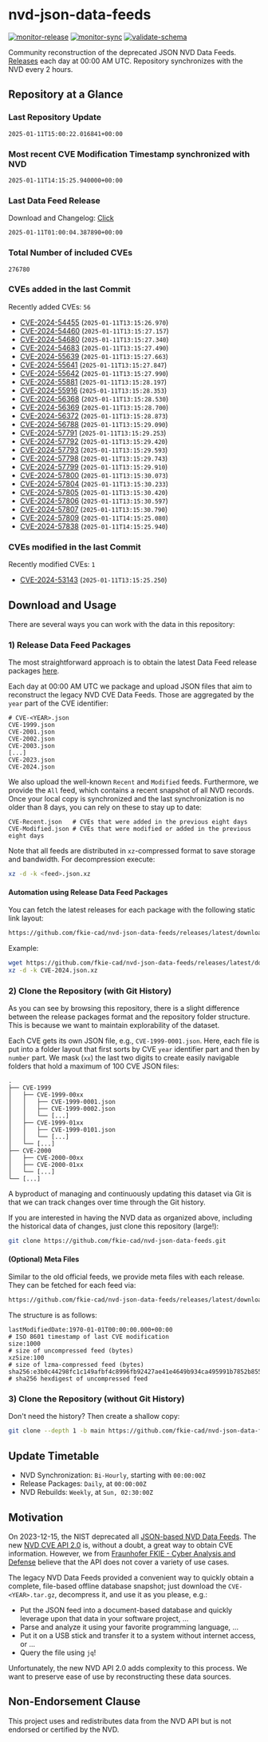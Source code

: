 # nvd-json-data-feeds

[![monitor-release](https://github.com/fkie-cad/nvd-json-data-feeds/actions/workflows/monitor_release.yml/badge.svg)](https://github.com/fkie-cad/nvd-json-data-feeds/actions/workflows/monitor_release.yml)
[![monitor-sync](https://github.com/fkie-cad/nvd-json-data-feeds/actions/workflows/monitor_sync.yml/badge.svg)](https://github.com/fkie-cad/nvd-json-data-feeds/actions/workflows/monitor_sync.yml)
[![validate-schema](https://github.com/fkie-cad/nvd-json-data-feeds/actions/workflows/validate_schema.yml/badge.svg)](https://github.com/fkie-cad/nvd-json-data-feeds/actions/workflows/validate_schema.yml)

Community reconstruction of the deprecated JSON NVD Data Feeds.
[Releases](https://github.com/fkie-cad/nvd-json-data-feeds/releases/latest) each day at 00:00 AM UTC.
Repository synchronizes with the NVD every 2 hours.

## Repository at a Glance

### Last Repository Update

```plain
2025-01-11T15:00:22.016841+00:00
```

### Most recent CVE Modification Timestamp synchronized with NVD

```plain
2025-01-11T14:15:25.940000+00:00
```

### Last Data Feed Release

Download and Changelog: [Click](https://github.com/fkie-cad/nvd-json-data-feeds/releases/latest)

```plain
2025-01-11T01:00:04.387890+00:00
```

### Total Number of included CVEs

```plain
276780
```

### CVEs added in the last Commit

Recently added CVEs: `56`

- [CVE-2024-54455](CVE-2024/CVE-2024-544xx/CVE-2024-54455.json) (`2025-01-11T13:15:26.970`)
- [CVE-2024-54460](CVE-2024/CVE-2024-544xx/CVE-2024-54460.json) (`2025-01-11T13:15:27.157`)
- [CVE-2024-54680](CVE-2024/CVE-2024-546xx/CVE-2024-54680.json) (`2025-01-11T13:15:27.340`)
- [CVE-2024-54683](CVE-2024/CVE-2024-546xx/CVE-2024-54683.json) (`2025-01-11T13:15:27.490`)
- [CVE-2024-55639](CVE-2024/CVE-2024-556xx/CVE-2024-55639.json) (`2025-01-11T13:15:27.663`)
- [CVE-2024-55641](CVE-2024/CVE-2024-556xx/CVE-2024-55641.json) (`2025-01-11T13:15:27.847`)
- [CVE-2024-55642](CVE-2024/CVE-2024-556xx/CVE-2024-55642.json) (`2025-01-11T13:15:27.990`)
- [CVE-2024-55881](CVE-2024/CVE-2024-558xx/CVE-2024-55881.json) (`2025-01-11T13:15:28.197`)
- [CVE-2024-55916](CVE-2024/CVE-2024-559xx/CVE-2024-55916.json) (`2025-01-11T13:15:28.353`)
- [CVE-2024-56368](CVE-2024/CVE-2024-563xx/CVE-2024-56368.json) (`2025-01-11T13:15:28.530`)
- [CVE-2024-56369](CVE-2024/CVE-2024-563xx/CVE-2024-56369.json) (`2025-01-11T13:15:28.700`)
- [CVE-2024-56372](CVE-2024/CVE-2024-563xx/CVE-2024-56372.json) (`2025-01-11T13:15:28.873`)
- [CVE-2024-56788](CVE-2024/CVE-2024-567xx/CVE-2024-56788.json) (`2025-01-11T13:15:29.090`)
- [CVE-2024-57791](CVE-2024/CVE-2024-577xx/CVE-2024-57791.json) (`2025-01-11T13:15:29.253`)
- [CVE-2024-57792](CVE-2024/CVE-2024-577xx/CVE-2024-57792.json) (`2025-01-11T13:15:29.420`)
- [CVE-2024-57793](CVE-2024/CVE-2024-577xx/CVE-2024-57793.json) (`2025-01-11T13:15:29.593`)
- [CVE-2024-57798](CVE-2024/CVE-2024-577xx/CVE-2024-57798.json) (`2025-01-11T13:15:29.743`)
- [CVE-2024-57799](CVE-2024/CVE-2024-577xx/CVE-2024-57799.json) (`2025-01-11T13:15:29.910`)
- [CVE-2024-57800](CVE-2024/CVE-2024-578xx/CVE-2024-57800.json) (`2025-01-11T13:15:30.073`)
- [CVE-2024-57804](CVE-2024/CVE-2024-578xx/CVE-2024-57804.json) (`2025-01-11T13:15:30.233`)
- [CVE-2024-57805](CVE-2024/CVE-2024-578xx/CVE-2024-57805.json) (`2025-01-11T13:15:30.420`)
- [CVE-2024-57806](CVE-2024/CVE-2024-578xx/CVE-2024-57806.json) (`2025-01-11T13:15:30.597`)
- [CVE-2024-57807](CVE-2024/CVE-2024-578xx/CVE-2024-57807.json) (`2025-01-11T13:15:30.790`)
- [CVE-2024-57809](CVE-2024/CVE-2024-578xx/CVE-2024-57809.json) (`2025-01-11T14:15:25.080`)
- [CVE-2024-57838](CVE-2024/CVE-2024-578xx/CVE-2024-57838.json) (`2025-01-11T14:15:25.940`)


### CVEs modified in the last Commit

Recently modified CVEs: `1`

- [CVE-2024-53143](CVE-2024/CVE-2024-531xx/CVE-2024-53143.json) (`2025-01-11T13:15:25.250`)


## Download and Usage

There are several ways you can work with the data in this repository:

### 1) Release Data Feed Packages

The most straightforward approach is to obtain the latest Data Feed release packages [here](https://github.com/fkie-cad/nvd-json-data-feeds/releases/latest).

Each day at 00:00 AM UTC we package and upload JSON files that aim to reconstruct the legacy NVD CVE Data Feeds.
Those are aggregated by the `year` part of the CVE identifier:

```
# CVE-<YEAR>.json
CVE-1999.json
CVE-2001.json
CVE-2002.json
CVE-2003.json
[...]
CVE-2023.json
CVE-2024.json
```

We also upload the well-known `Recent` and `Modified` feeds.
Furthermore, we provide the `All` feed, which contains a recent snapshot of all NVD records.
Once your local copy is synchronized and the last synchronization is no older than 8 days, you can rely on these to stay up to date:

```plain
CVE-Recent.json   # CVEs that were added in the previous eight days
CVE-Modified.json # CVEs that were modified or added in the previous eight days
```

Note that all feeds are distributed in `xz`-compressed format to save storage and bandwidth.
For decompression execute:

```sh
xz -d -k <feed>.json.xz
```

#### Automation using Release Data Feed Packages

You can fetch the latest releases for each package with the following static link layout:

```sh
https://github.com/fkie-cad/nvd-json-data-feeds/releases/latest/download/CVE-<YEAR>.json.xz
```

Example:

```sh
wget https://github.com/fkie-cad/nvd-json-data-feeds/releases/latest/download/CVE-2024.json.xz
xz -d -k CVE-2024.json.xz
```

### 2) Clone the Repository (with Git History)

As you can see by browsing this repository, there is a slight difference between the release packages format and the repository folder structure.
This is because we want to maintain explorability of the dataset.

Each CVE gets its own JSON file, e.g., `CVE-1999-0001.json`.
Here, each file is put into a folder layout that first sorts by CVE `year` identifier part and then by `number` part.
We mask (`xx`) the last two digits to create easily navigable folders that hold a maximum of 100 CVE JSON files:

```plain
.
├── CVE-1999
│   ├── CVE-1999-00xx
│   │   ├── CVE-1999-0001.json
│   │   ├── CVE-1999-0002.json
│   │   └── [...]
│   ├── CVE-1999-01xx
│   │   ├── CVE-1999-0101.json
│   │   └── [...]
│   └── [...]
├── CVE-2000
│   ├── CVE-2000-00xx
│   ├── CVE-2000-01xx
│   └── [...]
└── [...]
```

A byproduct of managing and continuously updating this dataset via Git is that we can track changes over time through the Git history.

If you are interested in having the NVD data as organized above, including the historical data of changes, just clone this repository (large!):

```sh
git clone https://github.com/fkie-cad/nvd-json-data-feeds.git
```

#### (Optional) Meta Files

Similar to the old official feeds, we provide meta files with each release. They can be fetched for each feed via:

```sh
https://github.com/fkie-cad/nvd-json-data-feeds/releases/latest/download/CVE-<YEAR>.meta
```

The structure is as follows:

```plain
lastModifiedDate:1970-01-01T00:00:00.000+00:00                          # ISO 8601 timestamp of last CVE modification
size:1000                                                               # size of uncompressed feed (bytes)
xzSize:100                                                              # size of lzma-compressed feed (bytes)
sha256:e3b0c44298fc1c149afbf4c8996fb92427ae41e4649b934ca495991b7852b855 # sha256 hexdigest of uncompressed feed
```

### 3) Clone the Repository (without Git History)

Don't need the history? Then create a shallow copy:

```sh
git clone --depth 1 -b main https://github.com/fkie-cad/nvd-json-data-feeds.git
```


## Update Timetable

* NVD Synchronization: `Bi-Hourly`, starting with `00:00:00Z`
* Release Packages: `Daily`, at `00:00:00Z`
* NVD Rebuilds: `Weekly`, at `Sun, 02:30:00Z`


## Motivation

On 2023-12-15, the NIST deprecated all [JSON-based NVD Data Feeds](https://nvd.nist.gov/vuln/data-feeds#divRetirementBanner-1).
The new [NVD CVE API 2.0](https://nvd.nist.gov/developers/vulnerabilities) is, without a doubt, a great way to obtain CVE information.
However, we from [Fraunhofer FKIE - Cyber Analysis and Defense](https://www.fkie.fraunhofer.de/en/departments/cad.html) believe that the API does not cover a variety of use cases.

The legacy NVD Data Feeds provided a convenient way to quickly obtain a complete, file-based offline database snapshot; just download the `CVE-<YEAR>.tar.gz`, decompress it, and use it as you please, e.g.:

- Put the JSON feed into a document-based database and quickly leverage upon that data in your software project, ...
- Parse and analyze it using your favorite programming language, ...
- Put it on a USB stick and transfer it to a system without internet access, or ...
- Query the file using `jq`!

Unfortunately, the new NVD API 2.0 adds complexity to this process.
We want to preserve ease of use by reconstructing these data sources.

## Non-Endorsement Clause

This project uses and redistributes data from the NVD API but is not endorsed or certified by the NVD.